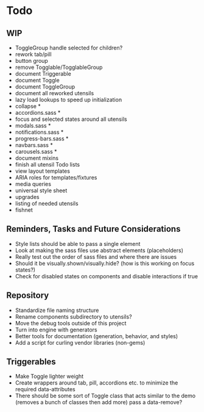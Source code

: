 
# Todo

## WIP
- ToggleGroup handle selected for children?
- rework tab/pill
- button group
- remove Togglable/TogglableGroup
- document Triggerable
- document Toggle
- document ToggleGroup
- document all reworked utensils
- lazy load lookups to speed up initialization
- collapse *
- accordions.sass *
- focus and selected states around all utensils
- modals.sass *
- notifications.sass *
- progress-bars.sass *
- navbars.sass *
- carousels.sass *
- document mixins
- finish all utensil Todo lists
- view layout templates
- ARIA roles for templates/fixtures
- media queries
- universal style sheet
- upgrades
- listing of needed utensils
- fishnet

## Reminders, Tasks and Future Considerations
- Style lists should be able to pass a single element
- Look at making the sass files use abstract elements (placeholders)
- Really test out the order of sass files and where there are issues
- Should it be visually.shown/visually.hide? (how is this working on
  focus states?)
- Check for disabled states on components and disable interactions if
  true

## Repository
- Standardize file naming structure
- Rename components subdirectory to utensils?
- Move the debug tools outside of this project
- Turn into engine with generators
- Better tools for documentation (generation, behavior, and styles)
- Add a script for curling vendor libraries (non-gems)

## Triggerables
- Make Toggle lighter weight
- Create wrappers around tab, pill, accordions etc. to minimize the
  required data-attributes 
- There should be some sort of Toggle class that acts similar to the
  demo (removes a bunch of classes then add more) pass a data-remove?

